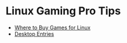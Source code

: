 # Linux Gaming Pro Tips

* [Where to Buy Games for Linux](buy.md)
* [Desktop Entries](desktop-entries.md)
